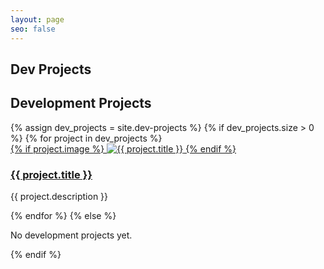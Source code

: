 ```yaml
---
layout: page
seo: false
---
```


## Dev Projects

<h2>Development Projects</h2>
<div class="projects-gallery">
  {% assign dev_projects = site.dev-projects %}
  {% if dev_projects.size > 0 %}
    {% for project in dev_projects %}
      <div class="project-card">
        <a href="{{ project.url }}">
          {% if project.image %}
            <img src="{{ project.image }}" alt="{{ project.title }}">
          {% endif %}
          <h3>{{ project.title }}</h3>
        </a>
        <p>{{ project.description }}</p>
      </div>
    {% endfor %}
  {% else %}
    <p>No development projects yet.</p>
  {% endif %}
</div>
